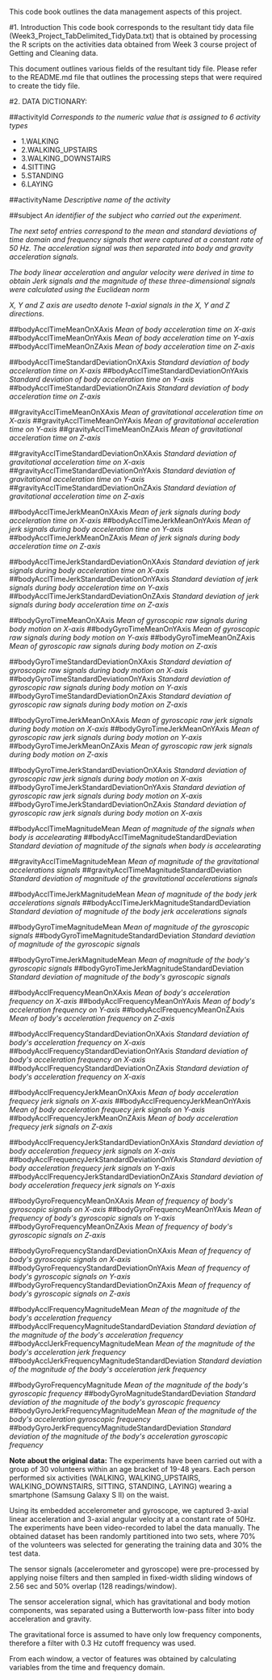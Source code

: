This code book outlines the data management aspects of this project.

#1. Introduction
This code book corresponds to the resultant tidy data file (Week3_Project_TabDelimited_TidyData.txt) that is obtained by processing the R scripts on the activities data obtained from Week 3 course project of Getting and Cleaning data. 

This document outlines various fields of the resultant tidy file. Please refer to the README.md file that outlines the processing steps that were required to create the tidy file.

#2. DATA DICTIONARY:

##activityId
*Corresponds to the numeric value that is assigned to 6 activity types*
- 1.WALKING
- 2.WALKING_UPSTAIRS
- 3.WALKING_DOWNSTAIRS
- 4.SITTING
- 5.STANDING
- 6.LAYING

##activityName
*Descriptive name of the activity*

##subject
*An identifier of the subject who carried out the experiment.*

*The next setof entries correspond to the mean and standard deviations of time domain and frequency signals that were captured at a constant rate of 50 Hz. The acceleration signal was then separated into body and gravity acceleration signals.*

*The body linear acceleration and angular velocity were derived in time to obtain Jerk signals and the magnitude of these three-dimensional signals were calculated using the Euclidean norm*

*X, Y and Z axis are usedto denote 1-axial signals in the X, Y and Z directions.*

##bodyAcclTimeMeanOnXAxis
*Mean of body acceleration time on X-axis*
##bodyAcclTimeMeanOnYAxis
*Mean of body acceleration time on Y-axis*
##bodyAcclTimeMeanOnZAxis
*Mean of body acceleration time on Z-axis*

##bodyAcclTimeStandardDeviationOnXAxis
*Standard deviation of body acceleration time on X-axis*
##bodyAcclTimeStandardDeviationOnYAxis
*Standard deviation of body acceleration time on Y-axis*
##bodyAcclTimeStandardDeviationOnZAxis
*Standard deviation of body acceleration time on Z-axis*

##gravityAcclTimeMeanOnXAxis
*Mean of gravitational acceleration time on X-axis*
##gravityAcclTimeMeanOnYAxis
*Mean of gravitational acceleration time on Y-axis*
##gravityAcclTimeMeanOnZAxis
*Mean of gravitational acceleration time on Z-axis*

##gravityAcclTimeStandardDeviationOnXAxis
*Standard deviation of gravitational acceleration time on X-axis*
##gravityAcclTimeStandardDeviationOnYAxis
*Standard deviation of gravitational acceleration time on Y-axis*
##gravityAcclTimeStandardDeviationOnZAxis
*Standard deviation of gravitational acceleration time on Z-axis*

##bodyAcclTimeJerkMeanOnXAxis
*Mean of jerk signals during body acceleration time on X-axis*
##bodyAcclTimeJerkMeanOnYAxis
*Mean of jerk signals during body acceleration time on Y-axis*
##bodyAcclTimeJerkMeanOnZAxis
*Mean of jerk signals during body acceleration time on Z-axis*

##bodyAcclTimeJerkStandardDeviationOnXAxis
*Standard deviation of jerk signals during body acceleration time on X-axis*
##bodyAcclTimeJerkStandardDeviationOnYAxis
*Standard deviation of jerk signals during body acceleration time on Y-axis*
##bodyAcclTimeJerkStandardDeviationOnZAxis
*Standard deviation of jerk signals during body acceleration time on Z-axis*

##bodyGyroTimeMeanOnXAxis
*Mean of gyroscopic raw signals during body motion on X-axis*
##bodyGyroTimeMeanOnYAxis
*Mean of gyroscopic raw signals during body motion on Y-axis*
##bodyGyroTimeMeanOnZAxis
*Mean of gyroscopic raw signals during body motion on Z-axis*

##bodyGyroTimeStandardDeviationOnXAxis
*Standard deviation of gyroscopic raw signals during body motion on X-axis*
##bodyGyroTimeStandardDeviationOnYAxis
*Standard deviation of gyroscopic raw signals during body motion on Y-axis*
##bodyGyroTimeStandardDeviationOnZAxis
*Standard deviation of gyroscopic raw signals during body motion on Z-axis*

##bodyGyroTimeJerkMeanOnXAxis
*Mean of gyroscopic raw jerk signals during body motion on X-axis*
##bodyGyroTimeJerkMeanOnYAxis
*Mean of gyroscopic raw jerk signals during body motion on Y-axis*
##bodyGyroTimeJerkMeanOnZAxis
*Mean of gyroscopic raw jerk signals during body motion on Z-axis*

##bodyGyroTimeJerkStandardDeviationOnXAxis
*Standard deviation of gyroscopic raw jerk signals during body motion on X-axis*
##bodyGyroTimeJerkStandardDeviationOnYAxis
*Standard deviation of gyroscopic raw jerk signals during body motion on X-axis*
##bodyGyroTimeJerkStandardDeviationOnZAxis
*Standard deviation of gyroscopic raw jerk signals during body motion on X-axis*

##bodyAcclTimeMagnitudeMean
*Mean of magnitude of the signals when body is accelearating*
##bodyAcclTimeMagnitudeStandardDeviation
*Standard deviation of magnitude of the signals when body is accelearating*

##gravityAcclTimeMagnitudeMean
*Mean of magnitude of the gravitational accelerations signals*
##gravityAcclTimeMagnitudeStandardDeviation
*Standard deviation  of magnitude of the gravitational accelerations signals*

##bodyAcclTimeJerkMagnitudeMean
*Mean of magnitude of the body jerk accelerations signals*
##bodyAcclTimeJerkMagnitudeStandardDeviation
*Standard deviation of magnitude of the body jerk accelerations signals*

##bodyGyroTimeMagnitudeMean
*Mean of magnitude of the gyroscopic signals*
##bodyGyroTimeMagnitudeStandardDeviation
*Standard deviation of magnitude of the gyroscopic signals*

##bodyGyroTimeJerkMagnitudeMean
*Mean of magnitude of the body's gyroscopic signals*
##bodyGyroTimeJerkMagnitudeStandardDeviation
*Standard deviation of magnitude of the body's gyroscopic signals*

##bodyAcclFrequencyMeanOnXAxis
*Mean of body's acceleration frequency on X-axis*
##bodyAcclFrequencyMeanOnYAxis
*Mean of body's acceleration frequency on Y-axis*
##bodyAcclFrequencyMeanOnZAxis
*Mean of body's acceleration frequency on Z-axis*

##bodyAcclFrequencyStandardDeviationOnXAxis
*Standard deviation of body's acceleration frequency on X-axis*
##bodyAcclFrequencyStandardDeviationOnYAxis
*Standard deviation of body's acceleration frequency on X-axis*
##bodyAcclFrequencyStandardDeviationOnZAxis
*Standard deviation of body's acceleration frequency on X-axis*

##bodyAcclFrequencyJerkMeanOnXAxis
*Mean of body acceleration frequecy jerk signals on X-axis*
##bodyAcclFrequencyJerkMeanOnYAxis
*Mean of body acceleration frequecy jerk signals on Y-axis*
##bodyAcclFrequencyJerkMeanOnZAxis
*Mean of body acceleration frequecy jerk signals on Z-axis*

##bodyAcclFrequencyJerkStandardDeviationOnXAxis
*Standard deviation of body acceleration frequecy jerk signals on X-axis*
##bodyAcclFrequencyJerkStandardDeviationOnYAxis
*Standard deviation of body acceleration frequecy jerk signals on Y-axis*
##bodyAcclFrequencyJerkStandardDeviationOnZAxis
*Standard deviation of body acceleration frequecy jerk signals on Y-axis*

##bodyGyroFrequencyMeanOnXAxis
*Mean of frequency of body's gyroscopic signals on X-axis*
##bodyGyroFrequencyMeanOnYAxis
*Mean of frequency of body's gyroscopic signals on Y-axis*
##bodyGyroFrequencyMeanOnZAxis
*Mean of frequency of body's gyroscopic signals on Z-axis*

##bodyGyroFrequencyStandardDeviationOnXAxis
*Mean of frequency of body's gyroscopic signals on X-axis*
##bodyGyroFrequencyStandardDeviationOnYAxis
*Mean of frequency of body's gyroscopic signals on Y-axis*
##bodyGyroFrequencyStandardDeviationOnZAxis
*Mean of frequency of body's gyroscopic signals on Z-axis*

##bodyAcclFrequencyMagnitudeMean
*Mean of the magnitude of the body's acceleration frequency*
##bodyAcclFrequencyMagnitudeStandardDeviation
*Standard deviation of the magnitude of the body's acceleration frequency*
##bodyAcclJerkFrequencyMagnitudeMean
*Mean of the magnitude of the body's acceleration jerk frequency*
##bodyAcclJerkFrequencyMagnitudeStandardDeviation
*Standard deviation of the magnitude of the body's acceleration jerk frequency*

##bodyGyroFrequencyMagnitude
*Mean of the magnitude of the body's gyroscopic frequency*
##bodyGyroMagnitudeStandardDeviation
*Standard deviation of the magnitude of the body's gyroscopic frequency*
##bodyGyroJerkFrequencyMagnitudeMean
*Mean of the magnitude of the body's acceleration gyroscopic frequency*
##bodyGyroJerkFrequencyMagnitudeStandardDeviation
*Standard deviation of the magnitude of the body's acceleration gyroscopic frequency*


**Note about the original data:** The experiments have been carried out with a group of 30 volunteers within an age bracket of 19-48 years. Each person performed six activities (WALKING, WALKING_UPSTAIRS, WALKING_DOWNSTAIRS, SITTING, STANDING, LAYING) wearing a smartphone (Samsung Galaxy S II) on the waist. 

Using its embedded accelerometer and gyroscope, we captured 3-axial linear acceleration and 3-axial angular velocity at a constant rate of 50Hz. The experiments have been video-recorded to label the data manually. The obtained dataset has been randomly partitioned into two sets, where 70% of the volunteers was selected for generating the training data and 30% the test data. 

The sensor signals (accelerometer and gyroscope) were pre-processed by applying noise filters and then sampled in fixed-width sliding windows of 2.56 sec and 50% overlap (128 readings/window).

The sensor acceleration signal, which has gravitational and body motion components, was separated using a Butterworth low-pass filter into body acceleration and gravity. 

The gravitational force is assumed to have only low frequency components, therefore a filter with 0.3 Hz cutoff frequency was used.

From each window, a vector of features was obtained by calculating variables from the time and frequency domain.  

